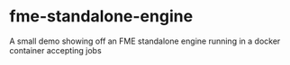 # fme-standalone-engine
A small demo showing off an FME standalone engine running in a docker container accepting jobs

